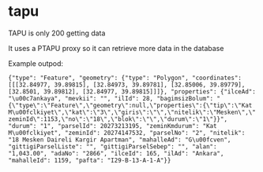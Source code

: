 # tapu
TAPU is only 200 getting data </p>

It uses a PTAPU proxy so it can retrieve more data in the database
</p>
Example outpod:

```{"type": "Feature", "geometry": {"type": "Polygon", "coordinates": [[[32.84977, 39.89815], [32.84973, 39.89781], [32.85006, 39.89779], [32.8501, 39.89812], [32.84977, 39.89815]]]}, "properties": {"ilceAd": "\u00c7ankaya", "mevkii": "", "ilId": 28, "bagimsizBolum": "{\"type\":\"Feature\",\"geometry\":null,\"properties\":{\"tip\":\"Kat M\u00fclkiyet\",\"kat\":\"3\",\"giris\":\"\",\"nitelik\":\"Mesken\",\"zeminId\":1153,\"no\":\"18\",\"blok\":\"\",\"durum\":\"1\"}}", "durum": "1", "parselId": 20273213195, "zeminKmdurum": "Kat M\u00fclkiyet", "zeminId": 20274147532, "parselNo": "2", "nitelik": "18 Mesken Daireli Kargir Apartman", "mahalleAd": "G\u00fcven", "gittigiParselListe": "", "gittigiParselSebep": "", "alan": "1,043.00", "adaNo": "2866", "ilceId": 165, "ilAd": "Ankara", "mahalleId": 1159, "pafta": "I29-B-13-A-1-A"}}```
